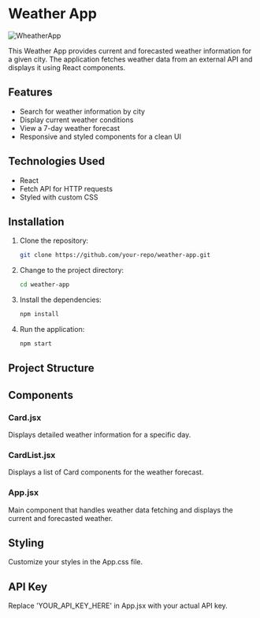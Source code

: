 # Weather App

![WheatherApp](https://github.com/user-attachments/assets/eef62881-d6c0-4e0a-88e2-da93c47623ef)


This Weather App provides current and forecasted weather information for a given city. The application fetches weather data from an external API and displays it using React components.

## Features

- Search for weather information by city
- Display current weather conditions
- View a 7-day weather forecast
- Responsive and styled components for a clean UI

## Technologies Used

- React
- Fetch API for HTTP requests
- Styled with custom CSS

## Installation

1. Clone the repository:

    ```bash
    git clone https://github.com/your-repo/weather-app.git
    ```

2. Change to the project directory:

    ```bash
    cd weather-app
    ```

3. Install the dependencies:

    ```bash
    npm install
    ```

4. Run the application:

    ```bash
    npm start
    ```

## Project Structure


## Components

### Card.jsx
Displays detailed weather information for a specific day.

### CardList.jsx
Displays a list of Card components for the weather forecast.

### App.jsx
Main component that handles weather data fetching and displays the current and forecasted weather.

## Styling
Customize your styles in the App.css file.

## API Key
Replace 'YOUR_API_KEY_HERE' in App.jsx with your actual API key.
